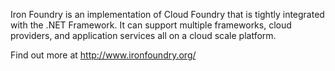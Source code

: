 Iron Foundry is an implementation of Cloud Foundry that is tightly integrated with the .NET Framework. It can support multiple frameworks, cloud providers, and application services all on a cloud scale platform.

Find out more at http://www.ironfoundry.org/
